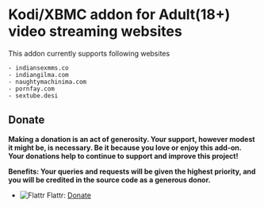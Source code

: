 # Kodi/XBMC addon for Adult(18+) video streaming websites

This addon currently supports following websites

    - indiansexmms.co
    - indiangilma.com
    - naughtymachinima.com
    - pornfay.com
    - sextube.desi

## Donate
**Making a donation is an act of generosity. Your support,
however modest it might be, is necessary. Be it because you love or enjoy this add-on.
Your donations help to continue to support and improve this project!**

**Benefits: Your queries and requests will be given the highest priority,
and you will be credited in the source code as a generous donor.**

* ![Flattr](https://raw.githubusercontent.com/reek/anti-adblock-killer/gh-pages/images/flattr.png) Flattr: [Donate](https://flattr.com/submit/auto?user_id=kohsaphoenix&url=https://github.com/madeforonlyyou/plugin.video.video18&title=plugin.video.video18&language=python&tags=github&category=software)
